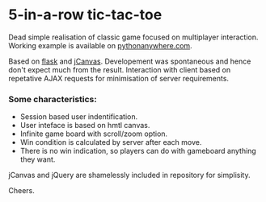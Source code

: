 # 5-in-a-row tic-tac-toe

Dead simple realisation of classic game focused on multiplayer interaction.
Working example is available on [pythonanywhere.com](http://tictactic.pythonanywhere.com/).

Based on [flask](https://github.com/pallets/flask) and [jCanvas](https://github.com/caleb531/jcanvas).
Developement was spontaneous and hence don't expect much from the result.
Interaction with client based on repetative AJAX requests for minimisation of server requirements.

### Some characteristics:
+ Session based user indentification.
+ User inteface is based on hmtl canvas.
+ Infinite game board with scroll/zoom option.
+ Win condition is calculated by server after each move.
+ There is no win indication, so players can do with gameboard anything they want.


jCanvas and jQuery are shamelessly included in repository for simplisity.

Cheers.
